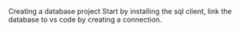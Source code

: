 Creating a database project
Start by installing the sql client, link the database to vs code by creating a connection.